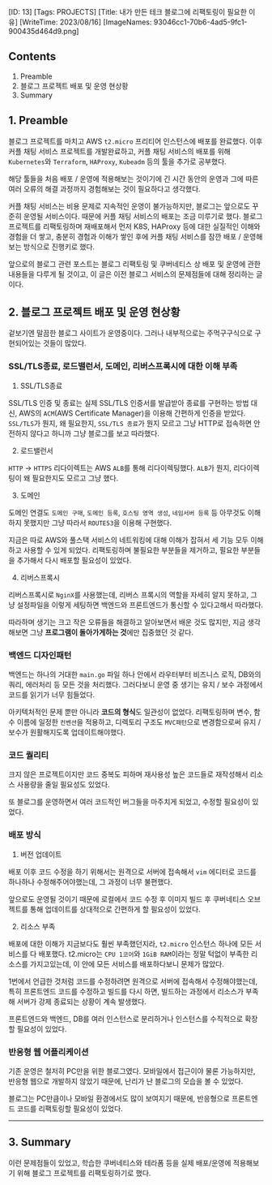 [ID: 13]
[Tags: PROJECTS]
[Title: 내가 만든 테크 블로그에 리팩토링이 필요한 이유]
[WriteTime: 2023/08/16]
[ImageNames: 93046cc1-70b6-4ad5-9fc1-900435d464d9.png]

## Contents

1. Preamble
2. 블로그 프로젝트 배포 및 운영 현상황
3. Summary

## 1. Preamble

블로그 프로젝트를 마치고 AWS `t2.micro` 프리티어 인스턴스에 배포를 완료했다. 이후 커플 채팅 서비스 프로젝트를 개발완료하고, 커플 채팅 서비스의 배포를 위해 `Kubernetes`와 `Terraform`, `HAProxy`, `Kubeadm` 등의 툴을 추가로 공부했다.

해당 툴들을 처음 배포 / 운영에 적용해보는 것이기에 긴 시간 동안의 운영과 그에 따른 여러 오류의 해결 과정까지 경험해보는 것이 필요하다고 생각했다.

커플 채팅 서비스는 비용 문제로 지속적인 운영이 불가능하지만, 블로그는 앞으로도 꾸준히 운영될 서비스이다. 때문에 커플 채팅 서비스의 배포는 조금 미루기로 했다. 블로그 프로젝트를 리팩토링하며 재배포해서 먼저 K8S, HAProxy 등에 대한 실질적인 이해와 경험을 더 쌓고, 충분히 경험과 이해가 쌓인 후에 커플 채팅 서비스를 잠깐 배포 / 운영해보는 방식으로 진행키로 했다.

앞으로의 블로그 관련 포스트는 블로그 리팩토링 및 쿠버네티스 상 배포 및 운영에 관한 내용들을 다루게 될 것이고, 이 글은 이전 블로그 서비스의 문제점들에 대해 정리하는 글이다.

## 2. 블로그 프로젝트 배포 및 운영 현상황

겉보기엔 말끔한 블로그 사이트가 운영중이다. 그러나 내부적으로는 주먹구구식으로 구현되어있는 것들이 많았다.

### SSL/TLS종료, 로드밸런서, 도메인, 리버스프록시에 대한 이해 부족

1. SSL/TLS종료

SSL/TLS 인증 및 종료는 실제 SSL/TLS 인증서를 발급받아 종료를 구현하는 방법 대신, AWS의 `ACM`(AWS Certificate Manager)을 이용해 간편하게 인증을 받았다. `SSL/TLS`가 뭔지, 왜 필요한지, `SSL/TLS 종료`가 뭔지 모르고 그냥 HTTP로 접속하면 안전하지 않다고 하니까 그냥 블로그를 보고 따라했다.

2. 로드밸런서

`HTTP` -> `HTTPS` 리다이렉트는 AWS `ALB`를 통해 리다이렉팅했다. `ALB`가 뭔지, 리다이렉팅이 왜 필요한지도 모르고 그냥 했다.

3. 도메인

도메인 연결도 `도메인 구매`, `도메인 등록`, `호스팅 영역 생성`, `네임서버 등록` 등 아무것도 이해하지 못했지만 그냥 따라서 `ROUTE53`을 이용해 구현했다.

지금은 따로 AWS와 풀스택 서비스의 네트워킹에 대해 이해가 잡혀서 세 기능 모두 이해하고 사용할 수 있게 되었다. 리팩토링하며 불필요한 부분들을 제거하고, 필요한 부분들을 추가해서 다시 배포할 필요성이 있었다.

4. 리버스프록시

리버스프록시로 `NginX`를 사용했는데, 리버스 프록시의 역할을 자세히 알지 못하고, 그냥 설정파일을 이렇게 세팅하면 백엔드와 프론트엔드가 통신할 수 있다고해서 따라했다. 

따라하며 생기는 크고 작은 오류들을 해결하고 알아보면서 배운 것도 많지만, 지금 생각해보면 그냥 **프로그램이 돌아가게하는 것**에만 집중했던 것 같다.

### 백엔드 디자인패턴

백엔드는 하나의 거대한 `main.go` 파일 하나 안에서 라우터부터 비즈니스 로직, DB와의 쿼리, 에러처리 등 모든 것을 처리했다. 그러다보니 운영 중 생기는 유지 / 보수 과정에서 코드를 읽기가 너무 힘들었다.

아키텍처적인 문제 뿐만 아니라 **코드의 형식**도 일관성이 없었다. 리팩토링하며 변수, 함수 이름에 일정한 `컨벤션`을 적용하고, 디렉토리 구조도 `MVC패턴`으로 변경함으로써 유지 / 보수가 원활해지도록 업데이트해야했다.

### 코드 퀄리티

크지 않은 프로젝트이지만 코드 중복도 피하며 재사용성 높은 코드들로 재작성해서 리소스 사용량을 줄일 필요성도 있었다. 

또 블로그를 운영하면서 여러 코드적인 버그들을 마주치게 되었고, 수정할 필요성이 있었다.

### 배포 방식

1. 버전 업데이트

배포 이후 코드 수정을 하기 위해서는 원격으로 서버에 접속해서 `vim` 에디터로 코드를 하나하나 수정해주어야했는데, 그 과정이 너무 불편했다. 

앞으로도 운영될 것이기 때문에 로컬에서 코드 수정 후 이미지 빌드 후 쿠버네티스 오브젝트를 통해 업데이트를 상대적으로 간편하게 할 필요성이 있었다.

2. 리소스 부족

배포에 대한 이해가 지금보다도 훨씬 부족했던지라, `t2.micro` 인스턴스 하나에 모든 서비스를 다 배포했다. t2.micro는 `CPU 1코어`와 `1GiB RAM`이라는 정말 턱없이 부족한 리소스를 가지고있는데, 이 안에 모든 서비스를 배포하다보니 문제가 많았다.

1번에서 언급한 것처럼 코드를 수정하려면 원격으로 서버에 접속해서 수정해야했는데, 특히 프론트엔드 코드를 수정하고 빌드를 다시 하면, 빌드하는 과정에서 리소스가 부족해 서버가 강제 종료되는 상황이 계속 발생했다.

프론트엔드와 백엔드, DB를 여러 인스턴스로 분리하거나 인스턴스를 수직적으로 확장할 필요성이 있었다.

### 반응형 웹 어플리케이션

기존 운영은 철저히 PC만을 위한 블로그였다. 모바일에서 접근이야 물론 가능하지만, 반응형 웹으로 개발하지 않았기 때문에, 난리가 난 블로그의 모습을 볼 수 있었다.

블로그는 PC만큼이나 모바일 환경에서도 많이 보여지기 때문에, 반응형으로 프론트엔드 코드를 리팩토링할 필요성이 있었다.

---

## 3. Summary

이런 문제점들이 있었고, 학습한 쿠버네티스와 테라폼 등을 실제 배포/운영에 적용해보기 위해 블로그 프로젝트를 리팩토링하기로 했다.